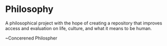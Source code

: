 # Philosophy

A philosophical project with the hope of creating a repository that improves access and evaluation on life, culture, and what it means to be human.

~Concerened Philospher
